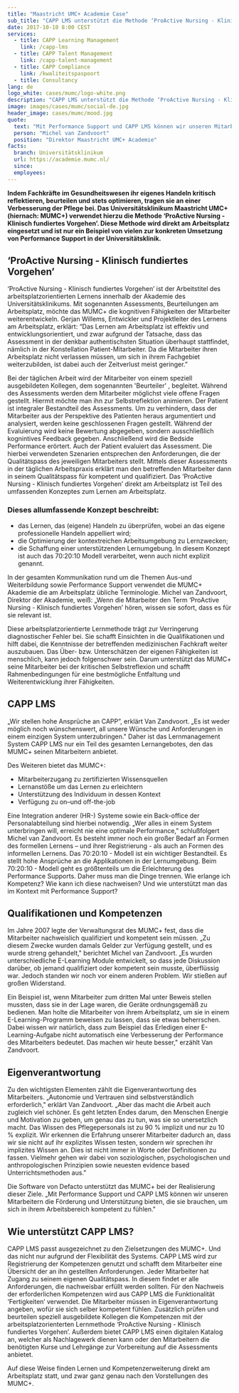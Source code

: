 ```yaml
---
title: "Maastricht UMC+ Academie Case"
sub_title: "CAPP LMS unterstützt die Methode ‘ProActive Nursing - Klinisch fundiertes Vorgehen’ an der Akademie des Universitätsklinikums in Maastricht"
date: 2017-10-10 8:00 CEST
services:
  - title: CAPP Learning Management
    link: /capp-lms
  - title: CAPP Talent Management
    link: /capp-talent-management
  - title: CAPP Compliance
    link: /kwaliteitspaspoort
  - title: Consultancy
lang: de
logo_white: cases/mumc/logo-white.png
description: "CAPP LMS unterstützt die Methode ‘ProActive Nursing - Klinisch fundiertes Vorgehen’ an der Akademie des Universitätsklinikums in Maastricht"
image: images/cases/mumc/social-de.jpg
header_image: cases/mumc/mood.jpg
quote:
  text: "Mit Performance Support und CAPP LMS können wir unseren Mitarbeitern die Förderung und Unterstützung bieten, die sie brauchen, um sich in ihrem Arbeitsbereich kompetent zu fühlen."
  person: "Michel van Zandvoort"
  position: "Direktor Maastricht UMC+ Academie"
facts:
  branch: Universitätsklinikum
  url: https://academie.mumc.nl/
  since:
  employees:
---
```


__Indem Fachkräfte im Gesundheitswesen ihr eigenes Handeln kritisch reflektieren, beurteilen und stets optimieren, tragen sie an einer Verbesserung der Pflege bei. Das Universitätsklinikum Maastricht UMC+ (hiernach: MUMC+) verwendet hierzu die Methode ‘ProActive Nursing - Klinisch fundiertes Vorgehen’. Diese Methode wird direkt am Arbeitsplatz eingesetzt und ist nur ein Beispiel von vielen zur konkreten Umsetzung von Performance Support in der Universitätsklinik.__

## ‘ProActive Nursing - Klinisch fundiertes Vorgehen’

‘ProActive Nursing - Klinisch fundiertes Vorgehen’ ist der Arbeitstitel des arbeitsplatzorientierten Lernens innerhalb der Akademie des Universitätsklinikums. Mit sogenannten Assessments, Beurteilungen am Arbeitsplatz, möchte das MUMC+ die kognitiven Fähigkeiten der Mitarbeiter weiterentwickeln.
Gerjan Willems, Entwickler und Projektleiter des Lernens am Arbeitsplatz, erklärt: “Das Lernen am Arbeitsplatz ist effektiv und entwicklungsorientiert, und zwar aufgrund der Tatsache, dass das Assessment in der denkbar authentischsten Situation überhaupt stattfindet, nämlich in der Konstellation Patient-Mitarbeiter. Da die Mitarbeiter ihren Arbeitsplatz nicht verlassen müssen, um sich in ihrem Fachgebiet weiterzubilden, ist dabei auch der Zeitverlust meist geringer.”

Bei der täglichen Arbeit wird der Mitarbeiter von einem speziell ausgebildeten Kollegen, dem sogenannten 'Beurteiler' , begleitet. Während des Assessments werden dem Mitarbeiter möglichst viele offene Fragen gestellt. Hiermit möchte man ihn zur Selbstreflektion animieren. Der Patient ist integraler Bestandteil des Assessments. Um zu verhindern, dass der Mitarbeiter aus der Perspektive des Patienten heraus argumentiert und analysiert, werden keine geschlossenen Fragen gestellt. Während der Evaluierung wird keine Bewertung abgegeben, sondern ausschließlich kognintives Feedback gegeben. Anschließend wird die Bedside Performance erörtert. Auch der Patient evaluiert das Assessment. Die hierbei verwendeten Szenarien entsprechen den Anforderungen, die der Qualitätspass des jeweiligen Mitarbeiters stellt. Mittels dieser Assessments in der täglichen Arbeitspraxis erklärt man den betreffenden Mitarbeiter dann in seinem Qualitätspass für kompetent und qualifiziert. Das ‘ProActive Nursing - Klinisch fundiertes Vorgehen’ direkt am Arbeitsplatz ist Teil des umfassenden Konzeptes zum Lernen am Arbeitsplatz.

### Dieses allumfassende Konzept beschreibt:

- das Lernen, das (eigene) Handeln zu überprüfen, wobei an das eigene professionelle Handeln appelliert wird;
- die Optimierung der kontextreichen Arbeitsumgebung zu Lernzwecken;
- die Schaffung einer unterstützenden Lernumgebung.
In diesem Konzept ist auch das 70:20:10 Modell verarbeitet, wenn auch nicht explizit genannt.

In der gesamten Kommunikation rund um die Themen Aus-und Weiterbildung sowie Performance Support verwendet die MUMC+ Akademie die am Arbeitsplatz übliche Terminologie. Michel van Zandvoort, Direktor der Akademie, weiß: „Wenn die Mitarbeiter den Term ‘ProActive Nursing - Klinisch fundiertes Vorgehen’ hören, wissen sie sofort, dass es für sie relevant ist.

Diese arbeitsplatzorientierte Lernmethode trägt zur Verringerung diagnostischer Fehler bei. Sie schafft Einsichten in die Qualifikationen und hilft dabei, die Kenntnisse der betreffenden medizinischen Fachkraft weiter auszubauen. Das Über- bzw. Unterschätzen der eigenen Fähigkeiten ist menschlich, kann jedoch folgenschwer sein. Darum unterstützt das MUMC+ seine Mitarbeiter bei der kritischen Selbstreflexion und schafft Rahmenbedingungen für eine bestmögliche Entfaltung und Weiterentwicklung ihrer Fähigkeiten.

## CAPP LMS

„Wir stellen hohe Ansprüche an CAPP”, erklärt Van Zandvoort. „Es ist weder möglich noch wünschenswert, all unsere Wünsche und Anforderungen in einem einzigen System unterzubringen." Daher ist das Lernmanagement System CAPP LMS nur ein Teil des gesamten Lernangebotes, den das MUMC+ seinen Mitarbeitern anbietet.

Des Weiteren bietet das MUMC+:

- Mitarbeiterzugang zu zertifizierten Wissensquellen
- Lernanstöße um das Lernen zu erleichtern
- Unterstützung des Individuum in dessen Kontext
- Verfügung zu on–und off-the-job

Eine Integration anderer (HR-) Systeme sowie ein Back-office der Personalabteilung sind hierbei notwendig. „Wer alles in einem System unterbringen will, erreicht nie eine optimale Performance," schlußfolgert Michel van Zandvoort.
Es besteht immer noch ein großer Bedarf an Formen des formellen Lernens – und ihrer Registrierung - als auch an Formen des informellen Lernens. Das 70:20:10 - Modell ist ein wichtiger Bestandteil. Es stellt hohe Ansprüche an die Applikationen in der Lernumgebung. Beim 70:20:10 - Modell geht es größtenteils um die Erleichterung des Performance Supports. Daher muss man die Dinge trennen. Wie erlange ich Kompetenz? Wie kann ich diese nachweisen? Und wie unterstützt man das im Kontext mit Performance Support?

## Qualifikationen und Kompetenzen

Im Jahre 2007 legte der Verwaltungsrat des MUMC+ fest, dass die Mitarbeiter nachweislich qualifiziert und kompetent sein müssen. „Zu diesem Zwecke wurden damals Gelder zur Verfügung gestellt, und es wurde streng gehandelt," berichtet Michel van Zandvoort. „Es wurden unterschiedliche E-Learning Module entwickelt, so dass jede Diskussion darüber, ob jemand qualifiziert oder kompetent sein musste, überflüssig war. Jedoch standen wir noch vor einem anderen Problem. Wir stießen auf großen Widerstand.

Ein Beispiel ist, wenn Mitarbeiter zum dritten Mal unter Beweis stellen mussten, dass sie in der Lage waren, die Geräte ordnungsgemäß zu bedienen. Man holte die Mitarbeiter von ihrem Arbeitsplatz, um sie in einem E-Learning-Programm beweisen zu lassen, dass sie etwas beherrschen. Dabei wissen wir natürlich, dass zum Beispiel das Erledigen einer E-Learning-Aufgabe nicht automatisch eine Verbesserung der Performance des Mitarbeiters bedeutet. Das machen wir heute besser," erzählt Van Zandvoort.

## Eigenverantwortung

Zu den wichtigsten Elementen zählt die Eigenverantwortung des Mitarbeiters. „Autonomie und Vertrauen sind selbstverständlich erforderlich," erklärt Van Zandvoort. „Aber das macht die Arbeit auch zugleich viel schöner. Es geht letzten Endes darum, den Menschen Energie und Motivation zu geben, um genau das zu tun, was sie so unersetzlich macht. Das Wissen des Pflegepersonals ist zu 90 % implizit und nur zu 10 % explizit. Wir erkennen die Erfahrung unserer Mitarbeiter dadurch an, dass wir sie nicht auf ihr explizites Wissen testen, sondern wir sprechen ihr implizites Wissen an. Dies ist nicht immer in Worte oder Definitionen zu fassen. Vielmehr gehen wir dabei von soziologischen, psychologischen und anthropologischen Prinzipien sowie neuesten evidence based Unterrichtsmethoden aus."

Die Software von Defacto unterstützt das MUMC+ bei der Realisierung dieser Ziele. „Mit Performance Support und CAPP LMS können wir unseren Mitarbeitern die Förderung und Unterstützung bieten, die sie brauchen, um sich in ihrem Arbeitsbereich kompetent zu fühlen."

## Wie unterstützt CAPP LMS?

CAPP LMS passt ausgezeichnet zu den Zielsetzungen des MUMC+. Und das nicht nur aufgrund der Flexibilität des Systems. CAPP LMS wird zur Registrierung der Kompetenzen genutzt und schafft dem Mitarbeiter eine Übersicht der an ihn gestellten Anforderungen. Jeder Mitarbeiter hat Zugang zu seinem eigenen Qualitätspass. In diesem findet er alle Anforderungen, die nachweisbar erfüllt werden sollten. Für den Nachweis der erforderlichen Kompetenzen wird aus CAPP LMS die Funktionalität ‘Fertigkeiten’ verwendet. Die Mitarbeiter müssen in Eigenverantwortung angeben, wofür sie sich selber kompetent fühlen. Zusätzlich prüfen und beurteilen speziell ausgebildete Kollegen die Kompetenzen mit der arbeitsplatzorienterten Lernmethode ‘ProActive Nursing - Klinisch fundiertes Vorgehen’. Außerdem bietet CAPP LMS einen digitalen Katalog an, welcher als Nachlagewerk dienen kann oder den Mitarbeitern die benötigten Kurse und Lehrgänge zur Vorbereitung auf die Assessments anbietet.

Auf diese Weise finden Lernen und Kompetenzerweiterung direkt am Arbeitsplatz statt, und zwar ganz genau nach den Vorstellungen des MUMC+.
